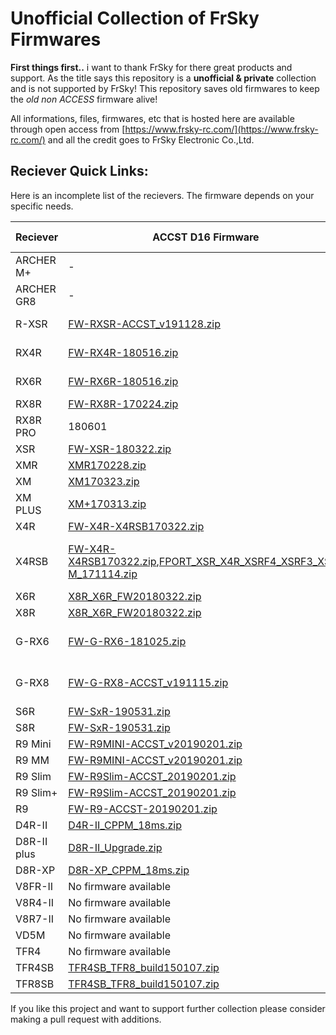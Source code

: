 
# Unofficial Collection of FrSky Firmwares

**First things first..** i want to thank FrSky for there great products and support. As the title says this repository is a **unofficial & private** collection and is not supported by FrSky! This repository saves old firmwares to keep the *old non ACCESS* firmware alive!

All informations, files, firmwares, etc that is hosted here are available through open access from [https://www.frsky-rc.com/](https://www.frsky-rc.com/) and all the credit goes to FrSky Electronic Co.,Ltd.

## Reciever Quick Links:

Here is an incomplete list of the recievers. The firmware depends on your specific needs. 

|Reciever|ACCST D16 Firmware|ACCESS Firmware|Description|
|---|---|---|---|
|ARCHER M+|-|No firmware available|-|
|ARCHER GR8|-|No firmware available|-|
|R-XSR|[FW-RXSR-ACCST_v191128.zip](https://github.com/NiklasVoigt/unofficial-collection-of-frsky-firmwares/raw/master/firmwares/FW-RXSR-ACCST_v191128.zip)|[FW-ACCESS-RXSR_v2.1.0.zip](https://github.com/NiklasVoigt/unofficial-collection-of-frsky-firmwares/raw/master/firmwares/FW-ACCESS-RXSR_v2.1.0.zip)|-|
|RX4R|[FW-RX4R-180516.zip](https://github.com/NiklasVoigt/unofficial-collection-of-frsky-firmwares/raw/master/firmwares/FW-RX4R-180516.zip)|[FW-ACCESS-RX4R-v2.1.0.zip](https://github.com/NiklasVoigt/unofficial-collection-of-frsky-firmwares/raw/master/firmwares/FW-ACCESS-RX4R-v2.1.0.zip)|-|
|RX6R|[FW-RX6R-180516.zip](https://github.com/NiklasVoigt/unofficial-collection-of-frsky-firmwares/raw/master/firmwares/FW-RX6R-180516.zip)|[FW-ACCESS-RX6R-v2.1.0.zip](https://github.com/NiklasVoigt/unofficial-collection-of-frsky-firmwares/raw/master/firmwares/FW-ACCESS-RX6R-v2.1.0.zip)|-|
|RX8R|[FW-RX8R-170224.zip](https://github.com/NiklasVoigt/unofficial-collection-of-frsky-firmwares/raw/master/firmwares/FW-RX8R-170224.zip)|-|-|
|RX8R PRO|180601|[FW-RX8R-PRO_180601.zip](https://github.com/NiklasVoigt/unofficial-collection-of-frsky-firmwares/raw/master/firmwares/FW-RX8R-PRO_180601.zip)|-|-|
|XSR|[FW-XSR-180322.zip](https://github.com/NiklasVoigt/unofficial-collection-of-frsky-firmwares/raw/master/firmwares/FW-XSR-180322.zip)|-|-|
|XMR|[XMR170228.zip](https://github.com/NiklasVoigt/unofficial-collection-of-frsky-firmwares/raw/master/firmwares/XMR170228.zip)|-|-|
|XM|[XM170323.zip](https://github.com/NiklasVoigt/unofficial-collection-of-frsky-firmwares/raw/master/firmwares/XM170323.zip)|-|-|
|XM PLUS|[XM+170313.zip](https://github.com/NiklasVoigt/unofficial-collection-of-frsky-firmwares/raw/master/firmwares/XM+170313.zip)|-|-|
|X4R|[FW-X4R-X4RSB170322.zip](https://github.com/NiklasVoigt/unofficial-collection-of-frsky-firmwares/raw/master/firmwares/FW-X4R-X4RSB170322.zip)|-|-|
|X4RSB|[FW-X4R-X4RSB170322.zip](https://github.com/NiklasVoigt/unofficial-collection-of-frsky-firmwares/raw/master/firmwares/FW-X4R-X4RSB170322.zip),[FPORT_XSR_X4R_XSRF4_XSRF3_XSR-M_171114.zip](https://github.com/NiklasVoigt/unofficial-collection-of-frsky-firmwares/raw/master/firmwares/FPORT_XSR_X4R_XSRF4_XSRF3_XSR-M_171114.zip)|**Non-FPort:** 170322 **FPort:** NonEu: 171114 EU: 180111|-|
|X6R|[X8R_X6R_FW20180322.zip](https://github.com/NiklasVoigt/unofficial-collection-of-frsky-firmwares/raw/master/firmwares/X8R_X6R_FW20180322.zip)|-|-|
|X8R|[X8R_X6R_FW20180322.zip](https://github.com/NiklasVoigt/unofficial-collection-of-frsky-firmwares/raw/master/firmwares/X8R_X6R_FW20180322.zip)|-|-|
|G-RX6|[FW-G-RX6-181025.zip](https://github.com/NiklasVoigt/unofficial-collection-of-frsky-firmwares/raw/master/firmwares/FW-G-RX6-181025.zip)|[FW-ACCESS-G-RX6_v2.1.0.zip](https://github.com/NiklasVoigt/unofficial-collection-of-frsky-firmwares/raw/master/firmwares/FW-ACCESS-G-RX6_v2.1.0.zip)|-|
|G-RX8|[FW-G-RX8-ACCST_v191115.zip](https://github.com/NiklasVoigt/unofficial-collection-of-frsky-firmwares/raw/master/firmwares/FW-G-RX8-ACCST_v191115.zip)|[FW-ACCESS-G-RX8_v2.1.0.zip](https://github.com/NiklasVoigt/unofficial-collection-of-frsky-firmwares/raw/master/firmwares/FW-ACCESS-G-RX8_v2.1.0.zip)|-|
|S6R|[FW-SxR-190531.zip](https://github.com/NiklasVoigt/unofficial-collection-of-frsky-firmwares/raw/master/firmwares/FW-SxR-190531.zip)|-|-|
|S8R|[FW-SxR-190531.zip](https://github.com/NiklasVoigt/unofficial-collection-of-frsky-firmwares/raw/master/firmwares/FW-SxR-190531.zip)|-|-|
|R9 Mini|[FW-R9MINI-ACCST_v20190201.zip](https://github.com/NiklasVoigt/unofficial-collection-of-frsky-firmwares/raw/master/firmwares/FW-R9MINI-ACCST_v20190201.zip)|-|-|
|R9 MM|[FW-R9MINI-ACCST_v20190201.zip](https://github.com/NiklasVoigt/unofficial-collection-of-frsky-firmwares/raw/master/firmwares/FW-R9MINI-ACCST_v20190201.zip)|-|-|
|R9 Slim|[FW-R9Slim-ACCST_20190201.zip](https://github.com/NiklasVoigt/unofficial-collection-of-frsky-firmwares/raw/master/firmwares/FW-R9Slim-ACCST_20190201.zip)|-|-|
|R9 Slim+|[FW-R9Slim-ACCST_20190201.zip](https://github.com/NiklasVoigt/unofficial-collection-of-frsky-firmwares/raw/master/firmwares/FW-R9Slim-ACCST_20190201.zip)|-|-|
|R9|[FW-R9-ACCST-20190201.zip](https://github.com/NiklasVoigt/unofficial-collection-of-frsky-firmwares/raw/master/firmwares/FW-R9-ACCST-20190201.zip)|-|-|
|D4R-II|[D4R-II_CPPM_18ms.zip](https://github.com/NiklasVoigt/unofficial-collection-of-frsky-firmwares/raw/master/firmwares/D4R-II_CPPM_18ms.zip)|-|-|
|D8R-II plus|[D8R-II_Upgrade.zip](https://github.com/NiklasVoigt/unofficial-collection-of-frsky-firmwares/raw/master/firmwares/D8R-II_Upgrade.zip)|-|-|
|D8R-XP|[D8R-XP_CPPM_18ms.zip](https://github.com/NiklasVoigt/unofficial-collection-of-frsky-firmwares/raw/master/firmwares/D8R-XP_CPPM_18ms.zip)|-|-|
|V8FR-II|No firmware available|-|-|
|V8R4-II|No firmware available|-|-|
|V8R7-II|No firmware available|-|-|
|VD5M|No firmware available|-|-|
|TFR4|No firmware available|-|-|
|TFR4SB|[TFR4SB_TFR8_build150107.zip](https://github.com/NiklasVoigt/unofficial-collection-of-frsky-firmwares/raw/master/firmwares/TFR4SB_TFR8_build150107.zip)|-|-|
|TFR8SB|[TFR4SB_TFR8_build150107.zip](https://github.com/NiklasVoigt/unofficial-collection-of-frsky-firmwares/raw/master/firmwares/TFR4SB_TFR8_build150107.zip)|-|-|


If you like this project and want to support further collection please consider making a pull request with additions.